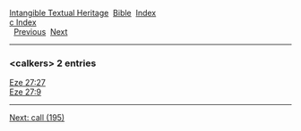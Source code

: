 [Intangible Textual Heritage](../../index)  [Bible](../index) 
[Index](index)   
[c Index](_c_)  
  [Previous](c01843)  [Next](c01845) 

------------------------------------------------------------------------

### &lt;calkers&gt; 2 entries

[Eze 27:27](../kjv/eze027.htm#027)  
[Eze 27:9](../kjv/eze027.htm#009)  

------------------------------------------------------------------------

[Next: call (195)](c01845)
